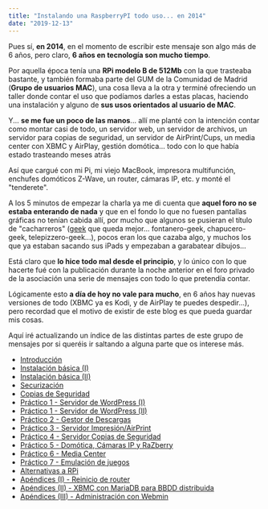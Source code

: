 ```yaml
---
title: "Instalando una RaspberryPI todo uso... en 2014"
date: "2019-12-13"
---
```


Pues sí, **en 2014**, en el momento de escribir este mensaje son algo más de 6 años, pero claro, **6 años en tecnología son mucho tiempo**.

Por aquella época tenía una **RPi modelo B de 512Mb** con la que trasteaba bastante, y también formaba parte del GUM de la Comunidad de Madrid (**Grupo de usuarios MAC**), una cosa lleva a la otra y terminé ofreciendo un taller donde contar el uso que podíamos darles a estas placas, haciendo una instalación y alguno de **sus usos orientados al usuario de MAC**.

Y... **se me fue un poco de las manos**... allí me planté con la intención contar como montar casi de todo, un servidor web, un servidor de archivos, un servidor para copias de seguridad, un servidor de AirPrint/Cups, un media center con XBMC y AirPlay, gestión domótica... todo con lo que había estado trasteando meses atrás

Así que cargué con mi Pi, mi viejo MacBook, impresora multifunción, enchufes domóticos Z-Wave, un router, cámaras IP, etc. y monté el "tenderete".

A los 5 minutos de empezar la charla ya me di cuenta que **aquel foro no se estaba enterando de nada** y que en el fondo lo que no fuesen pantallas gráficas no tenían cabida allí, por mucho que algunos se pusieran el título de "cacharreros" ([geek](https://es.wikipedia.org/wiki/Geek) que queda mejor... fontanero-geek, chapucero-geek, telepizzero-geek...), pocos eran los que cazaba algo, y muchos los que ya estaban sacando sus iPads y empezaban a garabatear dibujos...

Está claro que **lo hice todo mal desde el principio**, y lo único con lo que hacerte fué con la publicación durante la noche anterior en el foro privado de la asociación una serie de mensajes con todo lo que pretendía contar.

Lógicamente esto **a día de hoy no vale para mucho**, en 6 años hay nuevas versiones de todo (XBMC ya es Kodi, y de AirPlay te puedes despedir...), pero recordad que el motivo de existir de este blog es que pueda guardar mis cosas.

Aquí iré actualizando un índice de las distintas partes de este grupo de mensajes por si queréis ir saltando a alguna parte que os interese más.

- [Introducción](rpi_intro.md)
- [Instalación básica (I)](rpi_install_i.md)
- [Instalación básica (II)](rpi_install_ii.md)
- [Securización](rpi_securizacion.md)
- [Copias de Seguridad](rpi_backup.md)
- [Práctico 1 - Servidor de WordPress (I)](rpi_wordpress1.md)
- [Práctico 1 - Servidor de WordPress (II)](rpi_wordpress2.md)
- [Práctico 2 - Gestor de Descargas](http://pruebadeconcepto.es/instalando-una-raspberrypi-todo-uso-en-2014/instalando-una-raspberrypi-todo-uso-en-2014-parte-8-practico-2-gestor-de-descargas/)
- [Práctico 3 - Servidor Impresión/AirPrint](http://pruebadeconcepto.es/instalando-una-raspberrypi-todo-uso-en-2014/instalando-una-raspberrypi-todo-uso-en-2014-parte-9-practico-3-servidor-airprint/)
- [Práctico 4 - Servidor Copias de Seguridad](http://pruebadeconcepto.es/instalando-una-raspberrypi-todo-uso-en-2014/instalando-una-raspberrypi-todo-uso-en-2014-parte-10-practico-4-servidor-copias-de-seguridad/)
- [Práctico 5 - Domótica, Cámaras IP y RaZberry](http://pruebadeconcepto.es/instalando-una-raspberrypi-todo-uso-en-2014/instalando-una-raspberrypi-todo-uso-en-2014-parte-11-practico-5-domotica/)
- [Práctico 6 - Media Center](http://pruebadeconcepto.es/instalando-una-raspberrypi-todo-uso-en-2014-parte-12-practico-6-media-center/)
- [Práctico 7 - Emulación de juegos](http://pruebadeconcepto.es/instalando-una-raspberrypi-todo-uso-en-2014/instalando-una-raspberrypi-todo-uso-en-2014-parte-13-practico-7-emulador-de-videojuegos/)
- [Alternativas a RPi](http://pruebadeconcepto.es/instalando-una-raspberrypi-todo-uso-en-2014/instalando-una-raspberrypi-todo-uso-en-2014-parte-14-alternativas-a-raspberrypi/)
- [Apéndices (I) - Reinicio de router](http://pruebadeconcepto.es/instalando-una-raspberrypi-todo-uso-en-2014/instalando-una-raspberrypi-todo-uso-en-2014-parte-15-apendice-i/)
- [Apéndices (II) - XBMC con MariaDB para BBDD distribuida](http://pruebadeconcepto.es/instalando-una-raspberrypi-todo-uso-en-2014/instalando-una-raspberrypi-todo-uso-en-2014-parte-16-apendice-ii/)
- [Apéndices (III) - Administración con Webmin](http://pruebadeconcepto.es/instalando-una-raspberrypi-todo-uso-en-2014/instalando-una-raspberrypi-todo-uso-en-2014-parte-17-apendice-iii/)
